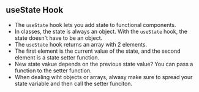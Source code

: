 ## useState Hook
- The ```useState``` hook lets you add state to functional components.
- In classes, the state is always an object.
With the ```useState``` hook, the state doesn't have to be an object.
- The ```useState``` hook returns an array with 2 elements.
- The first element is the current value of the state, and the second element is a state setter function.
- New state vakue depends on the previous state value? You can pass a function to the setter function.
- When dealing wiht objects or arrays, alwasy make sure to spread your state variable and then call the setter funciton.